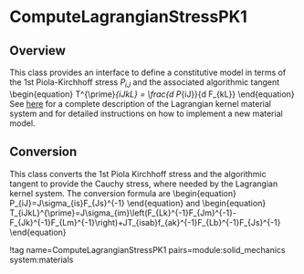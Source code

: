 # ComputeLagrangianStressPK1

## Overview

This class provides an interface to define a constitutive model in 
terms of the 1st Piola-Kirchhoff stress $P_{iJ}$ and the 
associated algorithmic tangent
\begin{equation}
      T^{\prime}_{iJkL} = \frac{d P_{iJ}}{d F_{kL}}
\end{equation}
See [here](NewMaterialSystem.md) for a complete description of the Lagrangian
kernel material system and for detailed instructions on how to implement
a new material model.

## Conversion

This class converts the 1st Piola Kirchhoff stress and the
algorithmic tangent to provide the Cauchy stress,
where needed by the Lagrangian kernel system.
The conversion formula are
\begin{equation}
      P_{iJ}=J\sigma_{is}F_{Js}^{-1}
\end{equation}
and
\begin{equation}
      T_{iJkL}^{\prime}=J\sigma_{im}\left(F_{Lk}^{-1}F_{Jm}^{-1}-F_{Jk}^{-1}F_{Lm}^{-1}\right)+JT_{isab}f_{ak}^{-1}F_{Lb}^{-1}F_{Js}^{-1}
\end{equation}

!tag name=ComputeLagrangianStressPK1 pairs=module:solid_mechanics system:materials
